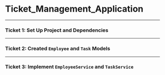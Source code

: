 # Ticket_Management_Application

---

### **Ticket 1: Set Up Project and Dependencies**
---

### **Ticket 2: Created `Employee` and `Task` Models**

---

### **Ticket 3: Implement `EmployeeService` and `TaskService`**
